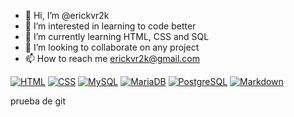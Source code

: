 - 👋 Hi, I’m @erickvr2k
- 👀 I’m interested in learning to code better
- 🌱 I’m currently learning HTML, CSS and SQL
- 💞️ I’m looking to collaborate on any project
- 📫 How to reach me erickvr2k@gmail.com

[![HTML](https://img.shields.io/badge/HTML5-06283D?style=for-the-badge&logo=HTML5&logoColor=white&labelColor=FF4C29)]()
[![CSS](https://img.shields.io/badge/CSS3-06283D?style=for-the-badge&logo=CSS3&logoColor=white&labelColor=7FBCD2)]()
[![MySQL](https://img.shields.io/badge/MySQL-06283D?style=for-the-badge&logo=mysql&logoColor=white&labelColor=256D85)]()
[![MariaDB](https://img.shields.io/badge/MariaDB-06283D?style=for-the-badge&logo=MariaDB&logoColor=white&labelColor=47B5FF)]()
[![PostgreSQL](https://img.shields.io/badge/PostgreSQL-06283D?style=for-the-badge&logo=PostgreSQL&logoColor=white&labelColor=FD841F)]()
[![Markdown](https://img.shields.io/badge/Markdown-06283D?style=for-the-badge&logo=Markdown&logoColor=white&labelColor=346751)]()

prueba de git

<!---
erickvr2k/erickvr2k is a ✨ special ✨ repository because its `README.md` (this file) appears on your GitHub profile.
You can click the Preview link to take a look at your changes.
--->
